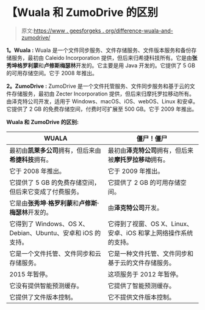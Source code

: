 # 【Wuala 和 ZumoDrive 的区别

> 原文:[https://www . geesforgeks . org/difference-wuala-and-zumodrive/](https://www.geeksforgeeks.org/difference-between-wuala-and-zumodrive/)

**1。Wuala :**
Wuala 是一个文件同步服务、文件存储服务、文件版本服务和备份存储服务，最初由 Caleido Incorporation 提供，但后来归希捷科技所有。它是由**张秀坤格罗利蒙**和**卢修斯梅瑟林**开发的。它主要是用 Java 开发的。它提供了 5 GB 的可用存储空间。它于 2008 年推出。

**2。ZumoDrive :**
ZumoDrive 是一个文件托管服务、文件同步服务和基于云的文件存储服务，最初由 Zecter Incorporation 提供，但后来归摩托罗拉移动所有。由泽克特公司开发，适用于 Windows、macOS、iOS、webOS、Linux 和安卓。它提供了 2 GB 的免费存储空间，付费时可扩展至 500 GB。它于 2009 年推出。

**Wuala 和 ZumoDrive 的区别:**

<center>

| WUALA | 僵尸！僵尸 |
| --- | --- |
| 最初由**凯莱多公司**拥有，但后来由**希捷科技**拥有。 | 最初由**泽克特公司**拥有，但后来被**摩托罗拉移动**拥有。 |
| 它于 2008 年推出。 | 它于 2009 年推出。 |
| 它提供了 5 GB 的免费存储空间，但后来它变成了付费服务。 | 它提供了 2 GB 的可用存储空间。 |
| 它是由**张秀坤·格罗利蒙**和**卢修斯·梅瑟林**开发的。 | 由**泽克特公司**开发。 |
| 它得到了 Windows、OS X、Debian、Ubuntu、安卓和 iOS 的支持。 | 它得到了视窗、OS X、Linux、安卓、iOS 和掌上网络操作系统的支持。 |
| 它是一个文件托管、文件同步和云存储服务。 | 它是一种文件托管、文件同步和基于云的文件存储服务。 |
| 2015 年暂停。 | 这项服务于 2012 年暂停。 |
| 它没有提供智能预测缓存。 | 它提供了智能预测缓存。 |
| 它提供了文件版本控制。 | 它不提供文件版本控制。 |

</center>